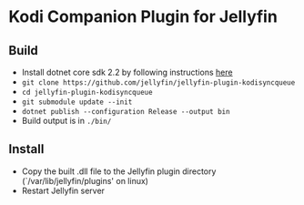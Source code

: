 # Kodi Companion Plugin for Jellyfin

## Build

* Install dotnet core sdk 2.2 by following instructions [here](https://dotnet.microsoft.com/download)
* `git clone https://github.com/jellyfin/jellyfin-plugin-kodisyncqueue`
* `cd jellyfin-plugin-kodisyncqueue`
* `git submodule update --init`
* `dotnet publish --configuration Release --output bin`
* Build output is in `./bin/`

## Install

* Copy the built .dll file to the Jellyfin plugin directory (`/var/lib/jellyfin/plugins' on linux)
* Restart Jellyfin server
